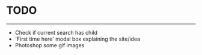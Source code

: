 # TODO
___

+	Check if current search has child
+	'First time here' modal box explaining the site/idea
+	Photoshop some gif images 

